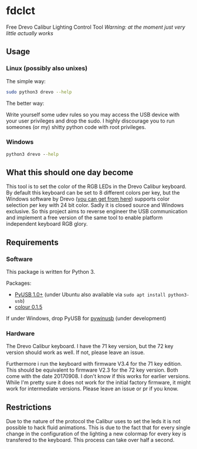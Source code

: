 
# fdclct

Free Drevo Calibur Lighting Control Tool
*Warning: at the moment just very little actually works*

## Usage

### Linux (possibly also unixes)

The simple way:

```bash
sudo python3 drevo --help
```

The better way:

Write yourself some udev rules so you may access the USB device with your user privileges and drop the sudo.
I highly discourage you to run someones (or my) shitty python code with root privileges.

### Windows

```cmd
python3 drevo --help
```

## What this should one day become

This tool is to set the color of the RGB LEDs in the Drevo Calibur keyboard. By default this keyboard can be set to 8 different colors per key, but the Windows software by Drevo ([you can get from here](https://drevo.net/product/keyboard/calibur)) supports color selection per key with 24 bit color. Sadly it is closed source and Windows exclusive. So this project aims to reverse engineer the USB communication and implement a free version of the same tool to enable platform independent keyboard RGB glory.

## Requirements

### Software

This package is written for Python 3.

Packages:

* [PyUSB 1.0+](https://github.com/pyusb/pyusb) (under Ubuntu also available via ```sudo apt install python3-usb```)
* [colour 0.1.5](https://github.com/vaab/colour)

If under Windows, drop PyUSB for [pywinusb](https://github.com/rene-aguirre/pywinusb) (under development)

### Hardware

The Drevo Calibur keyboard. I have the 71 key version, but the 72 key version should work as well. If not, please leave an issue.

Furthermore i run the keyboard with firmware V3.4 for the 71 key edition. This should be equivalent to firmware V2.3 for the 72 key version. Both come with the date 20170908. I don't know if this works for earlier versions. While I'm pretty sure it does not work for the initial factory firmware, it might work for intermediate versions. Please leave an issue or pr if you know.

## Restrictions

Due to the nature of the protocol the Calibur uses to set the leds it is not possible to hack fluid animations. This is due to the fact that for every single change in the configuration of the lighting a new colormap for every key is transfered to the keyboard. This process can take over half a second.
